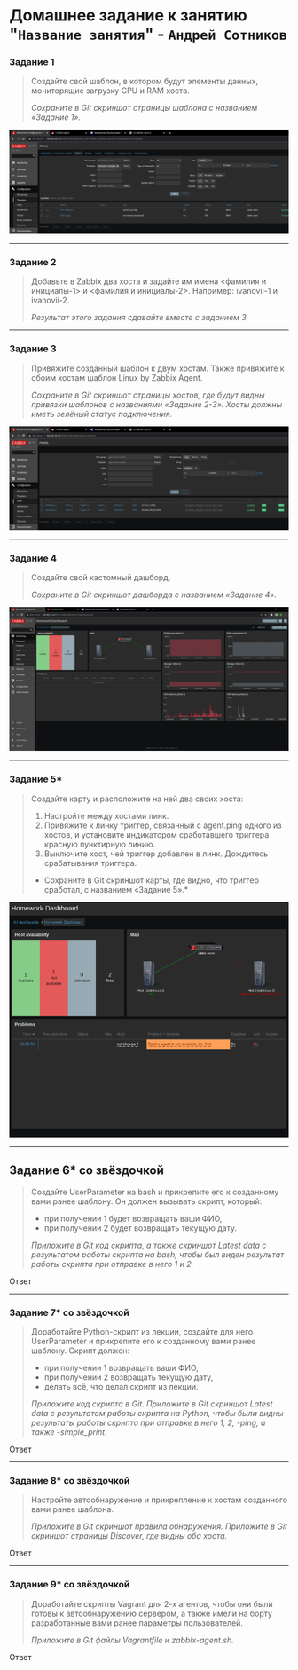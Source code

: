# Домашнее задание к занятию "`Название занятия`" - `Андрей Сотников`

### Задание 1

> Создайте свой шаблон, в котором будут элементы данных, мониторящие загрузку CPU и RAM хоста.
>
> *Сохраните в Git скриншот страницы шаблона с названием «Задание 1».*

![Задание 1](img/%D0%97%D0%B0%D0%B4%D0%B0%D0%BD%D0%B8%D0%B5%201.png)

---

### Задание 2

> Добавьте в Zabbix два хоста и задайте им имена <фамилия и инициалы-1> и <фамилия и инициалы-2>. Например: ivanovii-1 и ivanovii-2.
>
> *Результат этого задания сдавайте вместе с заданием 3.*

---

### Задание 3

> Привяжите созданный шаблон к двум хостам. Также привяжите к обоим хостам шаблон Linux by Zabbix Agent.
>
> *Сохраните в Git скриншот страницы хостов, где будут видны привязки шаблонов с названиями «Задание 2-3». Хосты должны иметь зелёный статус подключения.*

![Задание 2+3](img/%D0%97%D0%B0%D0%B4%D0%B0%D0%BD%D0%B8%D0%B5%202+3.png)

---

### Задание 4

> Создайте свой кастомный дашборд.
>
> *Сохраните в Git скриншот дашборда с названием «Задание 4».*

![Задание 4](img/%D0%97%D0%B0%D0%B4%D0%B0%D0%BD%D0%B8%D0%B5%204.png)

---

### Задание 5*

> Создайте карту и расположите на ней два своих хоста:
>
> 1. Настройте между хостами линк.
> 2. Привяжите к линку триггер, связанный с agent.ping одного из хостов, и установите индикатором сработавшего триггера красную пунктирную линию.
> 3. Выключите хост, чей триггер добавлен в линк. Дождитесь срабатывания триггера.
>
> * Сохраните в Git скриншот карты, где видно, что триггер сработал, с названием «Задание 5».*

![Задание 5](img/%D0%97%D0%B0%D0%B4%D0%B0%D0%BD%D0%B8%D0%B5%205.png)

---

## Задание 6* со звёздочкой

> Создайте UserParameter на bash и прикрепите его к созданному вами ранее шаблону. Он должен вызывать скрипт, который:
>
> * при получении 1 будет возвращать ваши ФИО,
> * при получении 2 будет возвращать текущую дату.
>
> *Приложите в Git код скрипта, а также скриншот Latest data с результатом работы скрипта на bash, чтобы был виден результат работы скрипта при отправке в него 1 и 2.*

Ответ

 ---

### Задание 7* со звёздочкой

> Доработайте Python-скрипт из лекции, создайте для него UserParameter и прикрепите его к созданному вами ранее шаблону.
> Скрипт должен:
>
> * при получении 1 возвращать ваши ФИО,
> * при получении 2 возвращать текущую дату,
> * делать всё, что делал скрипт из лекции.
>
> *Приложите код скрипта в Git. Приложите в Git скриншот Latest data с результатом работы скрипта на Python, чтобы были видны результаты работы скрипта при отправке в него 1, 2, -ping, а также -simple_print.*

Ответ

 ---

### Задание 8* со звёздочкой

> Настройте автообнаружение и прикрепление к хостам созданного вами ранее шаблона.
>
> *Приложите в Git скриншот правила обнаружения. Приложите в Git скриншот страницы Discover, где видны оба хоста.*

Ответ

 ---

### Задание 9* со звёздочкой

> Доработайте скрипты Vagrant для 2-х агентов, чтобы они были готовы к автообнаружению сервером, а также имели на борту разработанные вами ранее параметры пользователей.
>
> *Приложите в Git файлы Vagrantfile и zabbix-agent.sh.*

Ответ

